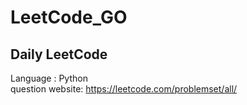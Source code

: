 # LeetCode_GO
## Daily LeetCode
Language : Python  
question website: https://leetcode.com/problemset/all/